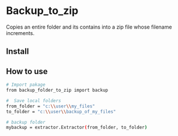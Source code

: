 # Backup_to_zip
Copies an entire folder and its contains into a zip file whose filename increments. 

## Install

## How to use

``` bash
# Import pakage
from backup_folder_to_zip import backup

#  Save local folders
from_folder = "c:\\user\\my_files"
to_folder = "c:\\user\\backup_of_my_files"

# backup folder 
mybackup = extractor.Extractor(from_folder, to_folder)

```
